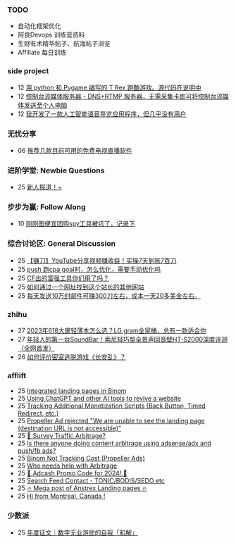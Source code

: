 ### TODO
-  自动化框架优化
-  阿良Devops 训练营资料
-  生财有术精华帖子、航海帖子浏览
-  Affiliate 每日训练

### side project
<!-- sideproject:START -->
-  12 [用 python 和 Pygame 编写的 T Rex 跑酷游戏。源代码在说明中](https://www.youtube.com/watch?v=pZySIXSelCA)
-  12 [控制台流媒体服务器 - DNS+RTMP 服务器，无需采集卡即可将控制台流媒体发送至个人电脑](https://github.com/Aioros/console-streaming-server)
-  12 [我开发了一款人工智能语音导览应用程序，但几乎没有用户](https://www.reddit.com/r/SideProject/comments/18gpp0e/ive_built_an_ai_audio_tour_app_but_have_almost_no/)<!-- sideproject:END -->


### 无忧分享
<!-- ruyo:START -->
-  06 [推荐几款目前可用的免费电视直播软件](https://51.ruyo.net/18608.html)<!-- ruyo:END -->

### 进阶学堂: Newbie Questions
<!-- advertcn1:START -->
-  25 [新人报道！~](https://www.advertcn.com/thread-114105-1-1.html)<!-- advertcn1:END -->

### 步步为赢: Follow Along
<!-- advertcn2:START -->
-  10 [刚刚图便宜团购spy工具被坑了，记录下](https://www.advertcn.com/thread-113954-1-1.html)<!-- advertcn2:END -->

### 综合讨论区: General Discussion
<!-- advertcn3:START -->
-  25 [【镰刀】YouTube分享视频赚收益！实操7天到账7百刀](https://www.advertcn.com/thread-114104-1-1.html)
-  25 [push 跑cpa goal时，怎么优化，需要手动优化吗](https://www.advertcn.com/thread-114102-1-1.html)
-  25 [CF出的富强工具你们用了吗？](https://www.advertcn.com/thread-114101-1-1.html)
-  25 [如何通过一个网址找到这个站长的其他网站](https://www.advertcn.com/thread-114100-1-1.html)
-  25 [每天发送10万封邮件可赚300刀左右，成本一天20多美金左右。](https://www.advertcn.com/thread-114099-1-1.html)<!-- advertcn3:END -->


### zhihu
<!-- zhihu:START -->
-  27 [2023年618大屏轻薄本怎么选？LG gram全家桶，总有一款适合你](http://zhuanlan.zhihu.com/p/632641888?utm_campaign=rss&utm_medium=rss&utm_source=rss&utm_content=title)
-  27 [年轻人的第一台SoundBar！索尼轻巧型全景声回音壁HT-S2000深度评测（全网首发）](http://zhuanlan.zhihu.com/p/630990296?utm_campaign=rss&utm_medium=rss&utm_source=rss&utm_content=title)
-  26 [如何评价密室逃脱游戏《长安乱》？](http://www.zhihu.com/question/563950552/answer/3045961312?utm_campaign=rss&utm_medium=rss&utm_source=rss&utm_content=title)<!-- zhihu:END -->

### afflift
<!-- afflift:START -->
-  25 [Integrated landing pages in Binom](https://afflift.com/f/threads/integrated-landing-pages-in-binom.12702/)
-  25 [Using ChatGPT and other AI tools to revive a website](https://afflift.com/f/threads/using-chatgpt-and-other-ai-tools-to-revive-a-website.12532/)
-  25 [Tracking Additional Monetization Scripts &lpar;Back Button, Timed Redirect, etc.&rpar;](https://afflift.com/f/threads/tracking-additional-monetization-scripts-back-button-timed-redirect-etc.5121/)
-  25 [Propeller Ad rejected &quot;We are unable to see the landing page &lpar;destination URL is not accessible&rpar;&quot;](https://afflift.com/f/threads/propeller-ad-rejected-we-are-unable-to-see-the-landing-page-destination-url-is-not-accessible.12699/)
-  25 [🚦 Survey Traffic Arbitrage?](https://afflift.com/f/threads/%F0%9F%9A%A6-survey-traffic-arbitrage.12508/)
-  25 [Is there anyone doing content arbitrage using adsense/adx and push/fb ads?](https://afflift.com/f/threads/is-there-anyone-doing-content-arbitrage-using-adsense-adx-and-push-fb-ads.11927/)
-  25 [Binom Not Tracking Cost &lpar;Propeller Ads&rpar;](https://afflift.com/f/threads/binom-not-tracking-cost-propeller-ads.12701/)
-  25 [Who needs help with Arbitrage](https://afflift.com/f/threads/who-needs-help-with-arbitrage.10119/)
-  25 [💸 Adcash Promo Code for 2024! 💸](https://afflift.com/f/threads/%F0%9F%92%B8-adcash-promo-code-for-2024-%F0%9F%92%B8.12459/)
-  25 [Search Feed Contact - TONIC/BODIS/SEDO etc](https://afflift.com/f/threads/search-feed-contact-tonic-bodis-sedo-etc.12700/)
-  25 [🔥 Mega post of Anstrex Landing pages 🔥](https://afflift.com/f/threads/%F0%9F%94%A5-mega-post-of-anstrex-landing-pages-%F0%9F%94%A5.6125/)
-  25 [Hi from Montreal, Canada !](https://afflift.com/f/threads/hi-from-montreal-canada.12498/)<!-- afflift:END -->

### 少数派
<!-- sspai:START -->
-  25 [年度征文｜数字无业游民的自我「和解」](https://sspai.com/post/86421)<!-- sspai:END -->
